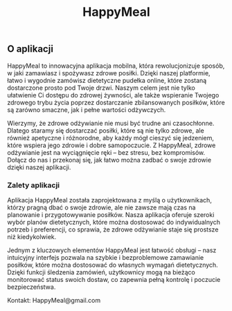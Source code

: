 <!DOCTYPE html>
<html lang="pl">
<head>
    <meta charset="UTF-8">
    <meta name="viewport" content="width=device-width, initial-scale=1.0">
   
</head>
<body>
    <header>
        <h1>HappyMeal</h1>
    </header>
    <div class="container">
        <h2>O aplikacji</h2>
        <p>HappyMeal to innowacyjna aplikacja mobilna, która rewolucjonizuje sposób, w jaki zamawiasz i spożywasz zdrowe posiłki. Dzięki naszej platformie, łatwo i wygodnie zamówisz dietetyczne pudełka online, które zostaną dostarczone prosto pod Twoje drzwi. Naszym celem jest nie tylko ułatwienie Ci dostępu do zdrowej żywności, ale także wspieranie Twojego zdrowego trybu życia poprzez dostarczanie zbilansowanych posiłków, które są zarówno smaczne, jak i pełne wartości odżywczych.</p>
        <p>Wierzymy, że zdrowe odżywianie nie musi być trudne ani czasochłonne. Dlatego staramy się dostarczać posiłki, które są nie tylko zdrowe, ale również apetyczne i różnorodne, aby każdy mógł cieszyć się jedzeniem, które wspiera jego zdrowie i dobre samopoczucie. Z HappyMeal, zdrowe odżywianie jest na wyciągnięcie ręki – bez stresu, bez kompromisów. Dołącz do nas i przekonaj się, jak łatwo można zadbać o swoje zdrowie dzięki naszej aplikacji.</p>
        </div>
    <div class="container">
        <h3>Zalety aplikacji</h3>
        <p>Aplikacja HappyMeal została zaprojektowana z myślą o użytkownikach, którzy pragną dbać o swoje zdrowie, ale nie zawsze mają czas na planowanie i przygotowywanie posiłków. Nasza aplikacja oferuje szeroki wybór planów dietetycznych, które można dostosować do indywidualnych potrzeb i preferencji, co sprawia, że zdrowe odżywianie staje się prostsze niż kiedykolwiek.</p>
        <p>Jednym z kluczowych elementów HappyMeal jest łatwość obsługi – nasz intuicyjny interfejs pozwala na szybkie i bezproblemowe zamawianie posiłków, które można dostosować do własnych wymagań dietetycznych. Dzięki funkcji śledzenia zamówień, użytkownicy mogą na bieżąco monitorować status swoich dostaw, co zapewnia pełną kontrolę i poczucie bezpieczeństwa.</p>
    </div>
    <div class="footer">
        <p> Kontakt: HappyMeal@gmail.com</p>
    </div>
</body>
</html>
